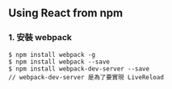## Using React from npm

### 1. 安裝 webpack
  ```
  $ npm install webpack -g
  $ npm install webpack --save
  $ npm install webpack-dev-server --save
  // webpack-dev-server 是為了要實現 LiveReload
  ```
